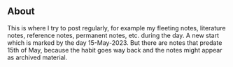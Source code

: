 ## About
This is where I try to post regularly, for example my fleeting notes, literature notes, reference notes, permanent notes, etc. during the day. A new start which is marked by the day 15-May-2023. But there are notes that predate 15th of May, because the habit goes way back and the notes might appear as archived material.